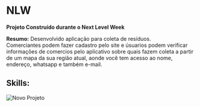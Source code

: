 # NLW

<strong>Projeto Construído durante o Next Level Week</strong>
<p>
  <strong>Resumo:</strong>
  Desenvolvido aplicação para coleta de resíduos.<br>
  Comerciantes podem fazer cadastro pelo site e úsuarios podem verificar informações de comercios pelo aplicativo sobre quais fazem coleta
  a partir de um mapa da sua região atual, aonde você tem acesso ao nome, endereço, whatsapp e também e-mail.
</p>

<h2>Skills:</h2>

![Novo Projeto](https://user-images.githubusercontent.com/59488456/84192450-61144980-aa70-11ea-9c25-b62cb4c2a4c8.png)
